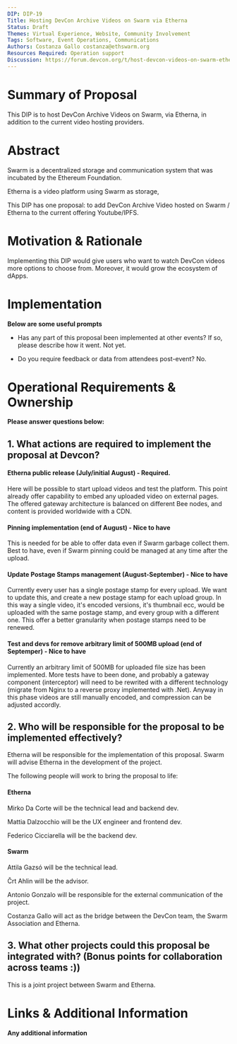 ```yaml
---
DIP: DIP-19
Title: Hosting DevCon Archive Videos on Swarm via Etherna
Status: Draft
Themes: Virtual Experience, Website, Community Involvement
Tags: Software, Event Operations, Communications
Authors: Costanza Gallo costanza@ethswarm.org
Resources Required: Operation support
Discussion: https://forum.devcon.org/t/host-devcon-videos-on-swarm-etherna/585/6
---
```


# Summary of Proposal

This DIP is to host DevCon Archive Videos on Swarm, via Etherna, in addition to the current video hosting providers.

# Abstract

Swarm is a decentralized storage and communication system that was incubated by the Ethereum Foundation.

Etherna is a video platform using Swarm as storage,

This DIP has one proposal: to add DevCon Archive Video hosted on Swarm / Etherna to the current offering Youtube/IPFS.



# Motivation & Rationale

Implementing this DIP would give users who want to watch DevCon videos more options to choose from. Moreover, it would grow the ecosystem of dApps.

# Implementation

__Below are some useful prompts__

- Has any part of this proposal been implemented at other events? If so, please describe how it went.
Not yet. 

- Do you require feedback or data from attendees post-event?
No.

# Operational Requirements & Ownership

__Please answer questions below:__

## 1. What actions are required to implement the proposal at Devcon?


#### Etherna public release (July/initial August) - Required.

Here will be possible to start upload videos and test the platform.
This point already offer capability to embed any uploaded video on external pages.
The offered gateway architecture is balanced on different Bee nodes, and content is provided worldwide with a CDN.

#### Pinning implementation (end of August) - Nice to have

This is needed for be able to offer data even if Swarm garbage collect them. Best to have, even if Swarm pinning could be managed at any time after the upload.

#### Update Postage Stamps management (August-September) - Nice to have

Currently every user has a single postage stamp for every upload. We want to update this, and create a new postage stamp for each upload group. In this way a single video, it's encoded versions, it's thumbnail ecc, would be uploaded with the same postage stamp, and every group with a different one. This offer a better granularity when postage stamps need to be renewed.

#### Test and devs for remove arbitrary limit of 500MB upload (end of Septemper) - Nice to have 

Currently an arbitrary limit of 500MB for uploaded file size has been implemented.
More tests have to been done, and probably a gateway component (interceptor) will need to be rewrited with a different technology (migrate from Nginx to a reverse proxy implemented with .Net). Anyway in this phase videos are still manually encoded, and compression can be adjusted accordly.



## 2. Who will be responsible for the proposal to be implemented effectively? 
Etherna will be responsible for the implementation of this proposal. 
Swarm will advise Etherna in the development of the project. 

The following people will work to bring the proposal to life:

#### Etherna

Mirko Da Corte will be the technical lead and backend dev.

Mattia Dalzocchio will be the UX engineer and frontend dev.

Federico Cicciarella will be the backend dev.


#### Swarm

Attila Gazsó will be the technical lead.

Črt Ahlin will be the advisor.

Antonio Gonzalo will be responsible for the external communication of the project.

Costanza Gallo will act as the bridge between the DevCon team, the Swarm Association and Etherna.


## 3. What other projects could this proposal be integrated with? (Bonus points for collaboration across teams :))
This is a joint project between Swarm and Etherna. 

# Links & Additional Information

__Any additional information__

